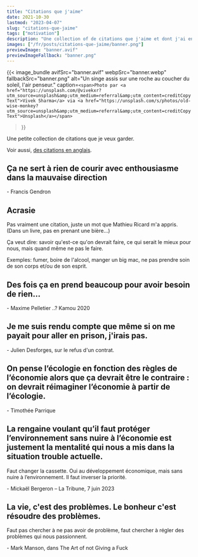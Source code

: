 ```yaml
---
title: "Citations que j'aime"
date: 2021-10-30
lastmod: "2023-04-07"
slug: "citations-que-jaime"
tags: ["motivation"]
description: "Une collection of de citations que j'aime et dont j'ai envie de me rappeler."
images: ["/fr/posts/citations-que-jaime/banner.png"]
previewImage: "banner.avif"
previewImageFallback: "banner.png"
---
```

{{< image_bundle
    avifSrc="banner.avif" 
    webpSrc="banner.webp" 
    fallbackSrc="banner.png" 
    alt="Un singe assis sur une roche au coucher du soleil, l'air penseur."
    caption=`<span>Photo par <a href="https://unsplash.com/@vivekxr?utm_source=unsplash&amp;utm_medium=referral&amp;utm_content=creditCopyText">Vivek Sharma</a> via <a href="https://unsplash.com/s/photos/old-wise-monkey?utm_source=unsplash&amp;utm_medium=referral&amp;utm_content=creditCopyText">Unsplash</a></span>`
>}}


Une petite collection de citations que je veux garder.

Voir aussi, [des citations en anglais](/posts/nuggets-of-wisdom-i-like/).

## Ça ne sert à rien de courir avec enthousiasme dans la mauvaise direction
\- Francis Gendron

## Acrasie
Pas vraiment une citation, juste un mot que Mathieu Ricard m'a appris.
(Dans un livre, pas en prenant une bière...)

Ça veut dire: savoir qu'est-ce qu'on devrait faire,
ce qui serait le mieux pour nous, 
mais quand même ne pas le faire.

Exemples: fumer, boire de l'alcool, manger un big mac, ne pas prendre soin de 
son corps et/ou de son esprit.

## Des fois ça en prend beaucoup pour avoir besoin de rien...
\- Maxime Pelletier ..? Kamou 2020

## Je me suis rendu compte que même si on me payait pour aller en prison, j'irais pas.
\- Julien Desforges, sur le refus d'un contrat.

## On pense l’écologie en fonction des règles de l’économie alors que ça devrait être le contraire : on devrait réimaginer l’économie à partir de l’écologie.
\- Timothée Parrique

## La rengaine voulant qu’il faut protéger l’environnement sans nuire à l’économie est justement la mentalité qui nous a mis dans la situation trouble actuelle. 
Faut changer la cassette. Oui au développement économique, mais sans nuire à l’environnement. Il faut inverser la priorité.

\- Mickaël Bergeron – La Tribune, 7 juin 2023

## La vie, c'est des problèmes. Le bonheur c'est résoudre des problèmes.
Faut pas chercher à ne pas avoir de problème, faut chercher à régler des
problèmes qui nous passionnent.

\- Mark Manson, dans The Art of not Giving a Fuck